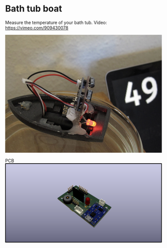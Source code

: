 Bath tub boat
==============

Measure the temperature of your bath tub.
Video: https://vimeo.com/909430078

![](boat.jpg)


PCB
![](screenshot.png)
